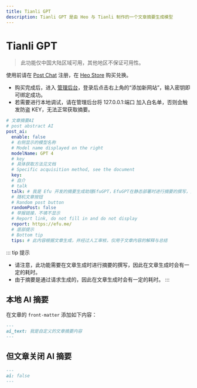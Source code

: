 ```yaml
---
title: Tianli GPT
description: Tianli GPT 是由 Heo 与 Tianli 制作的一个文章摘要生成模型
---
```


# Tianli GPT

> 此功能仅中国大陆区域可用，其他地区不保证可用性。

使用前请在 [Post Chat](https://ai.tianli0.top/?InviteID=OZ3Z0V2R) 注册，在 [Heo Store](https://store.zhheo.com/?cid=1&mid=2) 购买兑换。
* 购买完成后，进入 [管理后台](https://summary.zhheo.com/)，登录后点击右上角的“添加新网站”，输入密钥即可绑定成功。
* 若需要进行本地调试，请在管理后台将 127.0.0.1:端口 加入白名单，否则会触发防盗 KEY，无法正常获取摘要。

```yaml
# 文章摘要AI
# post abstract AI
post_ai:
  enable: false
  # 右侧显示的模型名称
  # Model name displayed on the right
  modelName: GPT 4
  # key
  # 具体获取方法见文档
  # Specific acquisition method, see the document
  key:
  # 自介
  # talk
  talk: # 我是 Efu 开发的摘要生成助理EfuGPT，EfuGPT在静态部署时进行摘要的撰写，并且在访客访问时通过EfuCorrection转译后的文本摘要实现工具。我在这里只负责已经生成的摘要显示，你无法与我直接沟通，但我可以回答一些预设的问题。
  # 随机文章按钮
  # Random post button
  randomPost: false
  # 举报链接，不填不显示
  # Report link, do not fill in and do not display
  report: https://efu.me/
  # 底部提示
  # Bottom tip
  tips: # 此内容根据文章生成，并经过人工审核，仅用于文章内容的解释与总结
```

::: tip 提示
* 请注意，此功能需要在文章生成时进行摘要的撰写，因此在文章生成时会有一定的耗时。
* 由于摘要是通过请求生成的，因此在文章生成时会有一定的耗时。
:::

## 本地 AI 摘要

在文章的 `front-matter` 添加如下内容：
```markdown
---
ai_text: 我是自定义的文章摘要内容
---
```

## 但文章关闭 AI 摘要

```markdown
---
ai: false
---
```